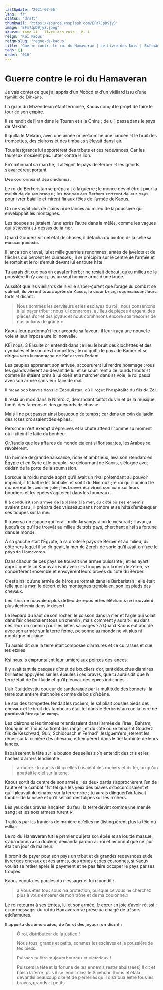```yaml
---
lastUpdate: '2021-07-06'
lang: 'fr'
status: 'draft'
thumbnail: 'https://source.unsplash.com/EFm7JpD9jy8'
image: 'EFm7JpD9jy8.jpeg'
source: tome II - livre des rois - P. 1
reign: 'Keï Kaous'
reign-slug: 'regne-de-kaous'
title: 'Guerre contre le roi du Hamaveran | Le Livre des Rois | Shâhnâmeh'
tags: []
order: '016'
---
```


# Guerre contre le roi du Hamaveran

Je vais conter ce que j’ai appris d’un Mobcd et d’un vieillard issu d’une famille de Dihkans.

La gram du Mazenderan étant terminée, Kaous conçut le projet de faire le tour de son empire.

Il se rendit de l’Iran dans le Touran et à la Chine ; de u il passa dans le pays de Mekran.

Il quitta le Mekran, avec une année ornée’comme une fiancée et le bruit des trompettes, des clairons et des timbales s’élevait dans l’air.

Tous lestgrands lui apportèrent des tributs et des redevances, Car les taureaux n’osaient pas. lutter contre le lion.

En’continuant sa marche, il alteignit le pays de Berber et les grands s’avancèreut portant

Des couronnes et des diadèmes.

Le roi du Berheristan se préparait à la guerre ; le monde devint étroit pour la multitude de ses braves ; les troupes des Berhers sortirent de leur pays pour livrer bataille et mirent fin aux fêtes de l’armée de Kaous.

On ne voyait plus de mains ni de lances au milieu de la poussière qui enveloppait les montagnes.

Les troupes se jetaient l’une après l’autre dans la mêlée, comme les vagues qui s’élèvent au-dessus de la mer.

Quand Gouderz vit cet état de choses, il détacha du bouton de la selle sa massue pesante.

Il lança son cheval, lui et mille guerriers renommés, armés de javelots et de flèches qui percent les cuirasses ; il se précipita sur le centre de l’armée et le rompit et le roi s’enfuit devant lui en toute hâte.

Tu aurais dit que pas un cavalier herber ne restait debout, qu’au milieu de la poussière il n’y avait plus un seul homme armé d’une lance.

Aussitôt que les vieillards de la ville s’aper-çurent que l’orage du combat se calmait, ils vinrent tous auprès de Kaous, le cœur brisé, reconnaissant leurs torts et disant :

> Nous sommes les serviteurs et les esclaves du roi ; nous consentons à lui payer tribut ; nous lui donnerons, au lieu de pièces d’argent, des pièces d’or et des joyaux et nous comhlerons encore son trésorier de nos actions de grâce.»

Kaous leur pardonna’et leur accorda sa faveur ; il leur traça une nouvelle voie et leur imposa une loi nouvelle.

KEÏ nous. 3 Ensuite on entendit dans ce lieu le bruit des clochettes et des cymbales et le son des trompettes ; le roi quitta le pays de Barber et se dirigea vers la montagne de Kaf et vers l’orient.

Les peuples apprenant son arrivée, accoururent lui rendre hommage : tous les grands allèrent au-devant de lui et se soumirent à de lourds tributs et comme ils étaient prêts à lui obéir et à marcher dans sa voie, le roi passa avec son armée sans leur faire de mal.

Il mena ses braves dans le Zaboulistan, où il reçut l’hospitalité du fils de Zal.

Il resta un mois dans le Nimrouz, demandant tantôt du vin et de la musique, tantôt des faucons et des guépards de chasse.

Mais il ne put passer ainsi beaucoup de temps ; car dans un coin du jardin des roses croissaient des épines.

Personne n’est exempt d’épreuves et la chute attend l’homme au moment où il atteint le faîte du bonheur.

Or,’tandis que les affaires du monde étaient si florissantes, les Arabes se révoltèrent.

Un homme de grande naissance, riche et ambitieux, leva son étendard en Égypte et en Syrie et le peuple .
se détournant de Kaous, s’éloigne avec dédain de la porte de la soumission.

Lorsque le roi du monde apprit qu’il avait un rival prétendant au pouvoir impérial, il fit battre les timbales et sortit du Nimrouz ; le roi qui illuminait le monde eut le cœur en joie ; les braves écrivirent son nom sur leurs boucliers et les épées s’agitèrent dans les fourreaux.

Il à conduisit son armée de la plaine à la mer, du côté où ses ennemis avaient paru ; il prépara des vaisseaux sans nombre et se hâta d’embarquer ses troupes sur la mer.

Il traversa un espace qui ferait. mille farsangs si on le mesurait ; il avança jusqu’à ce qu’il se trouvât au milieu de trois pays, cherchant ainsi sa fortune dans le monde.

À sa gauche était l’Égypte, à sa droite le pays de Berber et au milieu, du côté vers lequel il se dirigeait, la mer de Zereh, de sorte qu’il avait en face le pays de Hamaveran.

Dans chacun de ces pays se trouvait une armée puissante ; et les ayant appris que le roi Kaous arrivait avec ses troupes par la mer de Zereh, se concertèrent ensemble et envoyèrent leurs braves du côté du Berber.

C’est ainsi qu’une armée de héros se formait dans le Berberistan ; elle était telle que la mer, le désert et les montagnes tremblaient son les pieds des chevaux.

Les lions ne trouvaient plus de lieu de repos et les éléphants ne trouvaient plus dechemin dans le désert.

Le léopard du haut de son rocher, le poisson dans la mer et l’aigle qui volait dans l’air cherchaient tous un chemin ; mais comment y aurait-il eu dans ces lieux un chemin pour les bêtes sauvages ? à Quand Kaous eut abordé avec son armée sur la terre ferme, personne au monde ne vit plus ni montagne ni plaine.

Tu aurais dit que la terre était composée d’armures et de cuirasses et que les étoiles

Ksi nous. s empruntaient leur lumière aux pointes des lances.

Il y avait tant de casques d’or et de boucliers d’or, tant débuches diamines brillantes appuyées sur les épaules i des braves, que tu aurais dit que la terre était de l’or fluide et qu’il pleuvait des épées indiennes.

L’air ’étaitjdevetiu couleur de sandaraque par la multitude des bonnets ; la terre tout entière était noire comme du bois d’ébène.

Le son des trompettes fendait les rochers, le sol pliait sousles pieds des chevaux et le bruit des tambours était tel dans le Berberistan que la terre ne paraissait’être qu’un camp.

Les clairons et les timbales retentissaient dans l’armée de l’Iran ; Bahram, Gourguin et Thous sortirent des rangs ; et du côté où se tenaient Gouderz fils de Keschwad, Guiv, Schidousch et Ferhad’, ,leslguem’ers jetèrent les rênes sur la crinière des chevaux, ettrempèrent dans le fiel lap’ointe de leurs lances.

Ilsbaissèrent la tête sur le bouton des selles;r.o’n entendit des cris et les haches d’armes lendirentle :

> armures,-tu aurais dit qu’elles brisaient des rochers et du fer, ou qu’on abattait le ciel sur la terre.

Kaous sortit du centre de son armée ; les deux partis s’approchèrent l’un de l’autre et le combat "fut tel que les yeux des braves s’obscurcissaient et qu’il pleuvait du cinabre sur la terre noire ; tu aurais ditnquerl’air faisait tomber de la rosée et qu’il semait des tulipes sur les rochers.

Les yeux des braves lançaient du feu ; la terre devint comme une mer de sang ; et les trois armées furent R.

Traitées par les Iraniens de manière qu’elles ne (listinguèrent plus la tête du milieu.

Le roi du Hamaveran fut le premier qui jeta son épée et sa lourde massue, s’abandonna à sa douleur, demanda pardon au roi et reconnut que ce jour était un jour de malheur.

Il promit de payer pour son pays un tribut et de grandes redevances et de livrer des chevaux et des armes, des trônes et des couronnes, si Kaous voulait se retirer après le payement et ne pas faire occuper le pays par ses troupes.

Kaous écouta les paroles du messager et lui répondit :

> a Vous êtes tous sous ma protection, puisque ce vous ne cherchez plus à vous emparer de mon trône et de ma couronne.»

Le roi retourna à ses tentes, lui et son armée, le cœur en joie d’avoir réussi ; et un messager du roi du Hamaveran se présenta chargé de trésors etld’armures.

Il apporta des émeraudes, de l’or et des joyaux, en disant :

> Ô roi, distributeur de la justice !
>
> Nous tous, grands et petits, sommes les esclaves et la poussière de tes pieds.
>
> Puisses-tu être toujours heureux et victorieux !
>
> Puissent la tête et la fortune de tes ennemis rester abaissées] Il dit et baisa la terre, puis il se rendit chez le Sipehdar Thous et étala devantlui beaucoup d’or et de pierreries qu’il distribua entre tous les braves, grands et petits.
